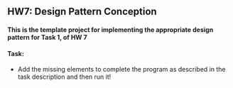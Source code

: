 ## HW7: Design Pattern Conception
#### This is the template project for implementing the appropriate design pattern for Task 1, of HW 7
#### Task: 
 - Add the missing elements to complete the program as described in the task description and then run it! 

